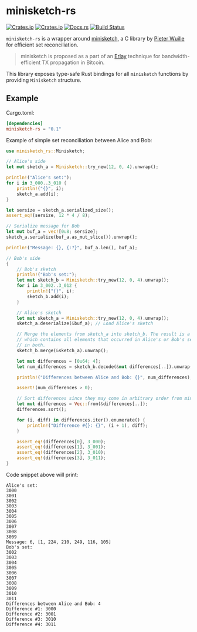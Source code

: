 # minisketch-rs

[![Crates.io](https://img.shields.io/crates/v/minisketch-rs.svg)](https://crates.io/crates/minisketch-rs)
[![Crates.io](https://img.shields.io/crates/d/minisketch-rs.svg)](https://crates.io/crates/minisketch-rs)
[![Docs.rs](https://docs.rs/minisketch-rs/badge.svg)](https://docs.rs/minisketch-rs/0.1.0/minisketch_rs/)
[![Build Status](https://travis-ci.com/eupn/minisketch-rs.svg?branch=master)](https://travis-ci.com/eupn/minisketch-rs)

`minisketch-rs` is a wrapper around [minisketch](https://github.com/sipa/minisketch),
a C library by [Pieter Wuille](https://github.com/sipa) for efficient set reconciliation.

> minisketch is proposed as a part of an [Erlay](https://arxiv.org/abs/1905.10518) technique for bandwidth-efficient TX propagation in Bitcoin.

This library exposes type-safe Rust bindings for all `minisketch` functions by providing `Minisketch` structure.

## Example

Cargo.toml:
```toml
[dependencies]
minisketch-rs = "0.1"
```

Example of simple set reconciliation between Alice and Bob:
```rust
use minisketch_rs::Minisketch;

// Alice's side
let mut sketch_a = Minisketch::try_new(12, 0, 4).unwrap();

println!("Alice's set:");
for i in 3_000..3_010 {
    println!("{}", i);
    sketch_a.add(i);
}

let sersize = sketch_a.serialized_size();
assert_eq!(sersize, 12 * 4 / 8);

// Serialize message for Bob
let mut buf_a = vec![0u8; sersize];
sketch_a.serialize(buf_a.as_mut_slice()).unwrap();

println!("Message: {}, {:?}", buf_a.len(), buf_a);

// Bob's side
{
    // Bob's sketch
    println!("Bob's set:");
    let mut sketch_b = Minisketch::try_new(12, 0, 4).unwrap();
    for i in 3_002..3_012 {
        println!("{}", i);
        sketch_b.add(i);
    }

    // Alice's sketch
    let mut sketch_a = Minisketch::try_new(12, 0, 4).unwrap();
    sketch_a.deserialize(&buf_a); // Load Alice's sketch

    // Merge the elements from sketch_a into sketch_b. The result is a sketch_b
    // which contains all elements that occurred in Alice's or Bob's sets, but not
    // in both.
    sketch_b.merge(&sketch_a).unwrap();

    let mut differences = [0u64; 4];
    let num_differences = sketch_b.decode(&mut differences[..]).unwrap();

    println!("Differences between Alice and Bob: {}", num_differences);

    assert!(num_differences > 0);

    // Sort differences since they may come in arbitrary order from minisketch_decode()
    let mut differences = Vec::from(&differences[..]);
    differences.sort();

    for (i, diff) in differences.iter().enumerate() {
        println!("Difference #{}: {}", (i + 1), diff);
    }

    assert_eq!(differences[0], 3_000);
    assert_eq!(differences[1], 3_001);
    assert_eq!(differences[2], 3_010);
    assert_eq!(differences[3], 3_011);
}
```

Code snippet above will print:

```
Alice's set:
3000
3001
3002
3003
3004
3005
3006
3007
3008
3009
Message: 6, [1, 224, 210, 249, 116, 105]
Bob's set:
3002
3003
3004
3005
3006
3007
3008
3009
3010
3011
Differences between Alice and Bob: 4
Difference #1: 3000
Difference #2: 3001
Difference #3: 3010
Difference #4: 3011
```
